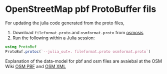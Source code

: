 # OpenStreetMap pbf ProtoBuffer fils

For updating the julia code generated from the proto files,

1. Download `fileformat.proto` and `osmformat.proto` from [osmosis](https://github.com/openstreetmap/osmosis/tree/93065380e462b141e5c5733a092531bf43860526/osmosis-osm-binary/src/main/protobuf)
2. Run the following within a Julia session:

```julia
using ProtoBuf
ProtoBuf.protoc(`--julia_out=. fileformat.proto osmformat.proto`)
```

Explanation of the data-model for pbf and osm files are avaiebal at the OSM Wiki [OSM PBF](https://wiki.openstreetmap.org/wiki/PBF_Format) and [OSM XML](https://wiki.openstreetmap.org/wiki/OSM_XML)
